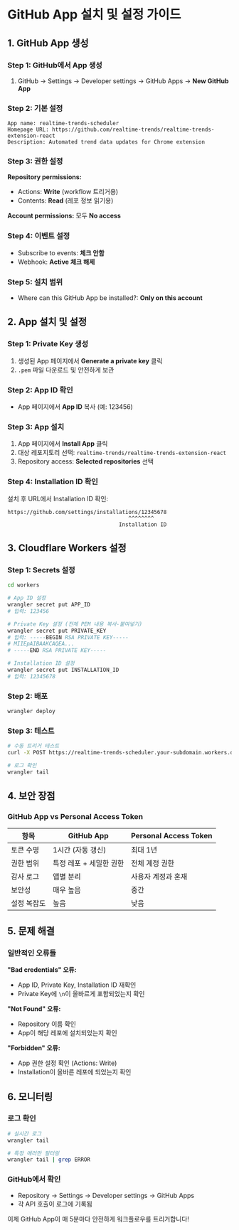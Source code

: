 # GitHub App 설치 및 설정 가이드

## 1. GitHub App 생성

### Step 1: GitHub에서 App 생성
1. GitHub → Settings → Developer settings → GitHub Apps → **New GitHub App**

### Step 2: 기본 설정
```
App name: realtime-trends-scheduler
Homepage URL: https://github.com/realtime-trends/realtime-trends-extension-react
Description: Automated trend data updates for Chrome extension
```

### Step 3: 권한 설정
**Repository permissions:**
- Actions: **Write** (workflow 트리거용)
- Contents: **Read** (레포 정보 읽기용)

**Account permissions:** 모두 **No access**

### Step 4: 이벤트 설정
- Subscribe to events: **체크 안함**
- Webhook: **Active 체크 해제**

### Step 5: 설치 범위
- Where can this GitHub App be installed?: **Only on this account**

## 2. App 설치 및 설정

### Step 1: Private Key 생성
1. 생성된 App 페이지에서 **Generate a private key** 클릭
2. `.pem` 파일 다운로드 및 안전하게 보관

### Step 2: App ID 확인
- App 페이지에서 **App ID** 복사 (예: 123456)

### Step 3: App 설치
1. App 페이지에서 **Install App** 클릭
2. 대상 레포지토리 선택: `realtime-trends/realtime-trends-extension-react`
3. Repository access: **Selected repositories** 선택

### Step 4: Installation ID 확인
설치 후 URL에서 Installation ID 확인:
```
https://github.com/settings/installations/12345678
                                      ^^^^^^^^
                                   Installation ID
```

## 3. Cloudflare Workers 설정

### Step 1: Secrets 설정
```bash
cd workers

# App ID 설정
wrangler secret put APP_ID
# 입력: 123456

# Private Key 설정 (전체 PEM 내용 복사-붙여넣기)
wrangler secret put PRIVATE_KEY
# 입력: -----BEGIN RSA PRIVATE KEY-----
# MIIEpAIBAAKCAQEA...
# -----END RSA PRIVATE KEY-----

# Installation ID 설정
wrangler secret put INSTALLATION_ID
# 입력: 12345678
```

### Step 2: 배포
```bash
wrangler deploy
```

### Step 3: 테스트
```bash
# 수동 트리거 테스트
curl -X POST https://realtime-trends-scheduler.your-subdomain.workers.dev/trigger

# 로그 확인
wrangler tail
```

## 4. 보안 장점

### GitHub App vs Personal Access Token

| 항목 | GitHub App | Personal Access Token |
|------|------------|----------------------|
| 토큰 수명 | 1시간 (자동 갱신) | 최대 1년 |
| 권한 범위 | 특정 레포 + 세밀한 권한 | 전체 계정 권한 |
| 감사 로그 | 앱별 분리 | 사용자 계정과 혼재 |
| 보안성 | 매우 높음 | 중간 |
| 설정 복잡도 | 높음 | 낮음 |

## 5. 문제 해결

### 일반적인 오류들

**"Bad credentials" 오류:**
- App ID, Private Key, Installation ID 재확인
- Private Key에 `\n`이 올바르게 포함되었는지 확인

**"Not Found" 오류:**
- Repository 이름 확인
- App이 해당 레포에 설치되었는지 확인

**"Forbidden" 오류:**
- App 권한 설정 확인 (Actions: Write)
- Installation이 올바른 레포에 되었는지 확인

## 6. 모니터링

### 로그 확인
```bash
# 실시간 로그
wrangler tail

# 특정 에러만 필터링
wrangler tail | grep ERROR
```

### GitHub에서 확인
- Repository → Settings → Developer settings → GitHub Apps
- 각 API 호출이 로그에 기록됨

이제 GitHub App이 매 5분마다 안전하게 워크플로우를 트리거합니다!